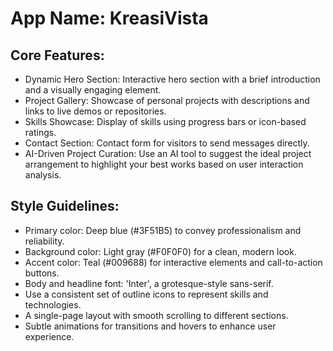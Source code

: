 # **App Name**: KreasiVista

## Core Features:

- Dynamic Hero Section: Interactive hero section with a brief introduction and a visually engaging element.
- Project Gallery: Showcase of personal projects with descriptions and links to live demos or repositories.
- Skills Showcase: Display of skills using progress bars or icon-based ratings.
- Contact Section: Contact form for visitors to send messages directly.
- AI-Driven Project Curation: Use an AI tool to suggest the ideal project arrangement to highlight your best works based on user interaction analysis.

## Style Guidelines:

- Primary color: Deep blue (#3F51B5) to convey professionalism and reliability.
- Background color: Light gray (#F0F0F0) for a clean, modern look.
- Accent color: Teal (#009688) for interactive elements and call-to-action buttons.
- Body and headline font: 'Inter', a grotesque-style sans-serif.
- Use a consistent set of outline icons to represent skills and technologies.
- A single-page layout with smooth scrolling to different sections.
- Subtle animations for transitions and hovers to enhance user experience.